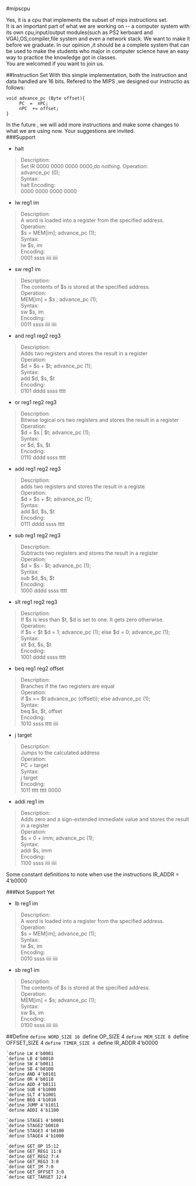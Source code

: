 #mipscpu

Yes, it is a cpu that implements the subset of  mips instructions set.  
It is an important part of what we are working on  -- a  computer system  with its own cpu,input/output modules(such as PS2 kerboard and VGA),OS,compiler,file system and even a network stack.
We want to make  it before we graduate. In our opinion ,it should be a complete system that can be used to make the students who major in computer science have an easy way to practice the knowledge got in classes.  
You are welcomed if you want to join us.  

##Instruction Set
With this simple implementation, both the instruction and data handled are 16 bits. 
Refered to the MIPS ,we designed our instructio as follows:

    void advance_pc (Byte offset){
         PC  =  nPC;
         nPC  += offset;
    }

In the future , we will add more instructions and make some changes to what we are using now. Your suggestions are invited.  
###Support  
* halt 
>Description:  
Set IR 0000 0000 0000 0000,do nothing. 
Operation:  
advance_pc (0);  
Syntax:  
halt 
Encoding:  
0000 0000 0000 0000


* lw reg1 im
>Description:  
A word is loaded into a register from the specified address.  
Operation:  
$s = MEM[im]; advance_pc (1);  
Syntax:  
lw $s, im  
Encoding:  
0001 ssss iiii iiii


* sw reg1 im
>Description:  
The contents of $s is stored at the specified address.  
Operation:  
MEM[im] = $s ; advance_pc (1);  
Syntax:  
sw $s, im  
Encoding:  
0011 ssss iiii iiii  


* and reg1 reg2 reg3 
>Description:  
Adds two registers and stores the result in a register  
Operation:  
$d = $s + $t; advance_pc (1);  
Syntax:  
add $d, $s, $t  
Encoding:  
0101 dddd ssss tttt




* or reg1 reg2 reg3
>Description:  
Bitwise logical ors two registers and stores the result in a register  
Operation:  
$d = $s | $t; advance_pc (1);  
Syntax:  
or $d, $s, $t  
Encoding:  
0110 dddd ssss tttt

* add reg1 reg2 reg3
> Description:  
adds two registers and stores the result in a registe  
Operation:  
$d = $s + $t; advance_pc (1);  
Syntax:  
add $d, $s, $t  
Encoding:  
0111 dddd ssss tttt

* sub reg1 reg2 reg3
>Description:  
Subtracts two registers and stores the result in a register  
Operation:  
$d = $s - $t; advance_pc (1);  
Syntax:  
sub $d, $s, $t  
Encoding:  
1000 dddd ssss tttt

* slt reg1 reg2 reg3
>Description:  
If $s is less than $t, $d is set to one. It gets zero otherwise.  
Operation:  
if $s < $t $d = 1; advance_pc (1); else $d = 0; advance_pc (1);  
Syntax:  
slt $d, $s, $t  
Encoding:  
1001 dddd ssss tttt

* beq reg1 reg2 offset
>Description:  
Branches if the two registers are equal  
Operation:  
if $s == $t advance_pc (offset)); else advance_pc (1);  
Syntax:  
beq $s, $t, offset  
Encoding:  
1010 ssss tttt iiii

* j target
>Description:  
Jumps to the calculated address  
Operation:  
PC = target  
Syntax:  
j target  
Encoding:  
1011 tttt tttt 0000

* addi reg1 im
>Description:  
Adds zero and a sign-extended immediate value and stores the result in a register  
Operation:  
$s = 0 + imm; advance_pc (1);  
Syntax:  
addi $s, imm  
Encoding:  
1100 ssss iiii iiii


Some constant definitions to note when use the instructions
IR_ADDR = 4'b0000

###Not Support Yet

* lb reg1  im
>Description:  
A word is loaded into a register from the specified address.  
Operation:  
$s = MEM[im]; advance_pc (1);  
Syntax:  
lw $s, im  
Encoding:  
0010 ssss iiii iiii

* sb reg1 im
>Description:  
The contents of $s is stored at the specified address.  
Operation:  
MEM[im] = $s; advance_pc (1);  
Syntax:  
sw $s, im  
Encoding:  
0100 ssss iiii iiii  


##Define
     `define WORD_SIZE 16
    `define OP_SIZE 4
    `define MEM_SIZE 8
    `define OFFSET_SIZE 4
    `define TIMER_SIZE 4
    `define IR_ADDR 4'b0000

    `define LW 4'b0001
    `define LB 4'b0010
    `define SW 4'b0011
    `define SB 4'b0100
    `define AND 4'b0101
    `define OR 4'b0110
    `define ADD 4'b0111
    `define SUB 4'b1000
    `define SLT 4'b1001
    `define BEQ 4'b1010
    `define JUMP 4'b1011
    `define ADDI 4'b1100

    `define STAGE1 4'b0001
    `define STAGE2'b0010
    `define STAGE3 4'b0100
    `define STAGE4 4'b1000

    `define GET_OP 15:12
    `define GET_REG1 11:8
    `define GET_REG2 7:4
    `define GET_REG3 3:0
    `define GET_IM 7:0
    `define GET_OFFSET 3:0
    `define GET_TARGET 12:4

